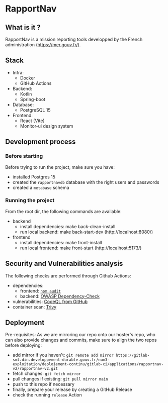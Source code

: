 # RapportNav

## What is it ?

RapportNav is a mission reporting tools developped by the French administration (https://mer.gouv.fr/).

## Stack

- Infra:
  - Docker
  - GitHub Actions
- Backend:
  - Kotlin
  - Spring-boot
- Database:
  - PostgreSQL 15
- Frontend:
  - React (Vite)
  - Monitor-ui design system

## Development process

### Before starting

Before trying to run the project, make sure you have:

- installed Postgres 15
- created the `rapportnavdb` database with the right users and passwords
- created a `metabase` schema

### Running the project

From the root dir, the following commands are available:

- backend
  - install dependencies: make back-clean-install
  - run local backend: make back-start-dev (http://localhost:8080/)
- frontend
  - install dependencies: make front-install
  - run local frontend: make front-start (http://localhost:5173/)

## Security and Vulnerabilities analysis

The following checks are performed through Github Actions:

- dependencies:
  - frontend: [`npm audit`](https://docs.npmjs.com/auditing-package-dependencies-for-security-vulnerabilities)
  - backend: [OWASP Dependency-Check](https://mvnrepository.com/artifact/org.owasp/dependency-check-maven)
- vulnerabilities: [CodeQL from GitHub](https://codeql.github.com/)
- container scan: [Trivy](https://www.aquasec.com/products/trivy/)

## Deployment

Pre-requisites:
As we are mirroring our repo onto our hoster's repo, who can also provide changes and commits, make sure to align the two repos before deploying:

- add mirror if you haven't: `git remote add mirror https://gitlab-sml.din.developpement-durable.gouv.fr/num3-exploitation/deploiement-continu/gitlab-ci/applications/rapportnav-v2/rapportnav-v2.git`
- fetch changes: `git fetch mirror`
- pull changes if existing: `git pull mirror main`
- push to this repo if necessary
- finally, prepare your release by creating a GitHub Release
- check the running `release` Action
